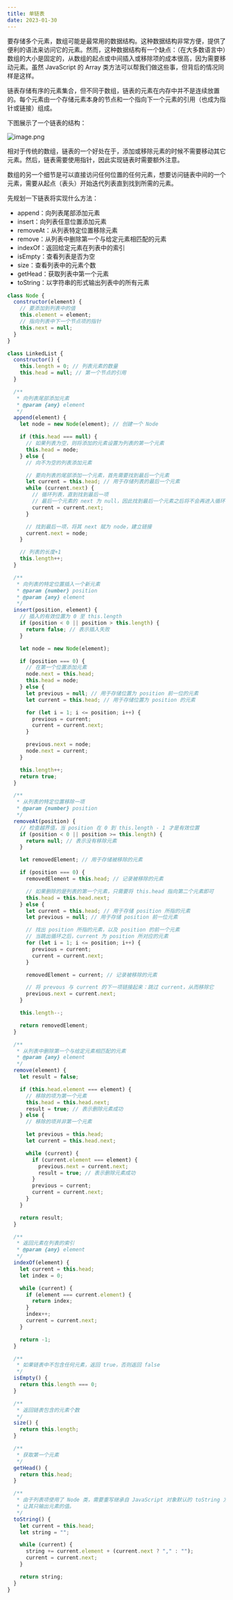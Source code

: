 ```yaml
---
title: 单链表
date: 2023-01-30
---
```


要存储多个元素，数组可能是最常用的数据结构。这种数据结构非常方便，提供了便利的语法来访问它的元素。然而，这种数据结构有一个缺点：（在大多数语言中）数组的大小是固定的，从数组的起点或中间插入或移除项的成本很高，因为需要移动元素。虽然 JavaScript 的 Array 类方法可以帮我们做这些事，但背后的情况同样是这样。

链表存储有序的元素集合，但不同于数组，链表的元素在内存中并不是连续放置的。每个元素由一个存储元素本身的节点和一个指向下一个元素的引用（也成为指针或链接）组成。

下图展示了一个链表的结构：

![image.png](https://s2.loli.net/2023/01/31/Ia9i2jNtn6URfel.png)

相对于传统的数组，链表的一个好处在于，添加或移除元素的时候不需要移动其它元素。然后，链表需要使用指针，因此实现链表时需要额外注意。

数组的另一个细节是可以直接访问任何位置的任何元素，想要访问链表中间的一个元素，需要从起点（表头）开始迭代列表直到找到所需的元素。

先规划一下链表将实现什么方法：

- append：向列表尾部添加元素
- insert：向列表任意位置添加元素
- removeAt：从列表特定位置移除元素
- remove：从列表中删除第一个与给定元素相匹配的元素
- indexOf：返回给定元素在列表中的索引
- isEmpty：查看列表是否为空
- size：查看列表中的元素个数
- getHead：获取列表中第一个元素
- toString：以字符串的形式输出列表中的所有元素

```javascript
class Node {
  constructor(element) {
    // 要添加到列表中的值
    this.element = element;
    // 指向列表中下一个节点项的指针
    this.next = null;
  }
}

class LinkedList {
  constructor() {
    this.length = 0; // 列表元素的数量
    this.head = null; // 第一个节点的引用
  }

  /**
   * 向列表尾部添加元素
   * @param {any} element
   */
  append(element) {
    let node = new Node(element); // 创建一个 Node

    if (this.head === null) {
      // 如果列表为空，则将添加的元素设置为列表的第一个元素
      this.head = node;
    } else {
      // 向不为空的列表添加元素

      // 要向列表的尾部添加一个元素，首先需要找到最后一个元素
      let current = this.head; // 用于存储列表的最后一个元素
      while (current.next) {
        // 循环列表，直到找到最后一项
        // 最后一个元素的 next 为 null，因此找到最后一个元素之后将不会再进入循环
        current = current.next;
      }

      // 找到最后一项，将其 next 赋为 node，建立链接
      current.next = node;
    }

    // 列表的长度+1
    this.length++;
  }

  /**
   * 向列表的特定位置插入一个新元素
   * @param {number} position
   * @param {any} element
   */
  insert(position, element) {
    // 插入的有效位置为 0 至 this.length
    if (position < 0 || position > this.length) {
      return false; // 表示插入失败
    }

    let node = new Node(element);

    if (position === 0) {
      // 在第一个位置添加元素
      node.next = this.head;
      this.head = node;
    } else {
      let previous = null; // 用于存储位置为 position 前一位的元素
      let current = this.head; // 用于存储位置为 position 的元素

      for (let i = 1; i <= position; i++) {
        previous = current;
        current = current.next;
      }

      previous.next = node;
      node.next = current;
    }

    this.length++;
    return true;
  }

  /**
   * 从列表的特定位置移除一项
   * @param {number} position
   */
  removeAt(position) {
    // 检查越界值，当 position 在 0 到 this.length - 1 才是有效位置
    if (position < 0 || position >= this.length) {
      return null; // 表示没有移除元素
    }

    let removedElement; // 用于存储被移除的元素

    if (position === 0) {
      removedElement = this.head; // 记录被移除的元素

      // 如果删除的是列表的第一个元素，只需要将 this.head 指向第二个元素即可
      this.head = this.head.next;
    } else {
      let current = this.head; // 用于存储 position 所指的元素
      let previous = null; // 用于存储 position 前一位元素

      // 找出 position 所指的元素，以及 position 的前一个元素
      // 当跳出循环之后，current 为 position 所对应的元素
      for (let i = 1; i <= position; i++) {
        previous = current;
        current = current.next;
      }

      removedElement = current; // 记录被移除的元素

      // 将 prevous 与 current 的下一项链接起来：跳过 current，从而移除它
      previous.next = current.next;
    }

    this.length--;

    return removedElement;
  }

  /**
   * 从列表中删除第一个与给定元素相匹配的元素
   * @param {any} element
   */
  remove(element) {
    let result = false;

    if (this.head.element === element) {
      // 移除的项为第一个元素
      this.head = this.head.next;
      result = true; // 表示删除元素成功
    } else {
      // 移除的项并非第一个元素

      let previous = this.head;
      let current = this.head.next;

      while (current) {
        if (current.element === element) {
          previous.next = current.next;
          result = true; // 表示删除元素成功
        }
        previous = current;
        current = current.next;
      }
    }

    return result;
  }

  /**
   * 返回元素在列表的索引
   * @param {any} element
   */
  indexOf(element) {
    let current = this.head;
    let index = 0;

    while (current) {
      if (element === current.element) {
        return index;
      }
      index++;
      current = current.next;
    }

    return -1;
  }

  /**
   * 如果链表中不包含任何元素，返回 true，否则返回 false
   */
  isEmpty() {
    return this.length === 0;
  }

  /**
   * 返回链表包含的元素个数
   */
  size() {
    return this.length;
  }

  /**
   * 获取第一个元素
   */
  getHead() {
    return this.head;
  }

  /**
   * 由于列表项使用了 Node 类，需要重写继承自 JavaScript 对象默认的 toString 方法，
   * 让其只输出元素的值。
   */
  toString() {
    let current = this.head;
    let string = "";

    while (current) {
      string += current.element + (current.next ? "," : "");
      current = current.next;
    }

    return string;
  }
}
```
